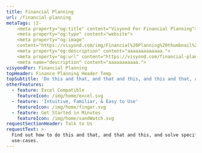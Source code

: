 ```yaml
---
title: Financial Planning
url: /financial-planning
metaTags: |2-
    <meta property="og:title" content="Visyond For Financial Planning">
    <meta property="og:type" content="website">
    <meta property="og:image"
    content="https://visyond.com/img/Financial%20Planning%20thumbnail%201200x628.jpg">
    <meta property="og:description" content="aaaaaaaaaaaaa.">
    <meta property="og:url" content="https://visyond.com/financial-planning">
    <meta name="description" content="aaaaaaaaaaa.">
visyondFor: Financial Planning
topHeader: Finance Planning Header Temp
topSubtitle: 'Do this and that, and that and this, and this and that, and that too.'
otherFeatures:
  - feature: Excel Compatible
    featureIcon: /img/home/excel.svg
  - feature: 'Intuitive, Familiar, & Easy to Use'
    featureIcon: /img/home/finger.svg
  - feature: Get Started in Minutes
    featureIcon: /img/home/sandWatch.svg
requestSectionHeader: Talk to Us
requestText: >-
  Find out how to do this and that, and that and this, and solve specific
  use-cases.
---
```



